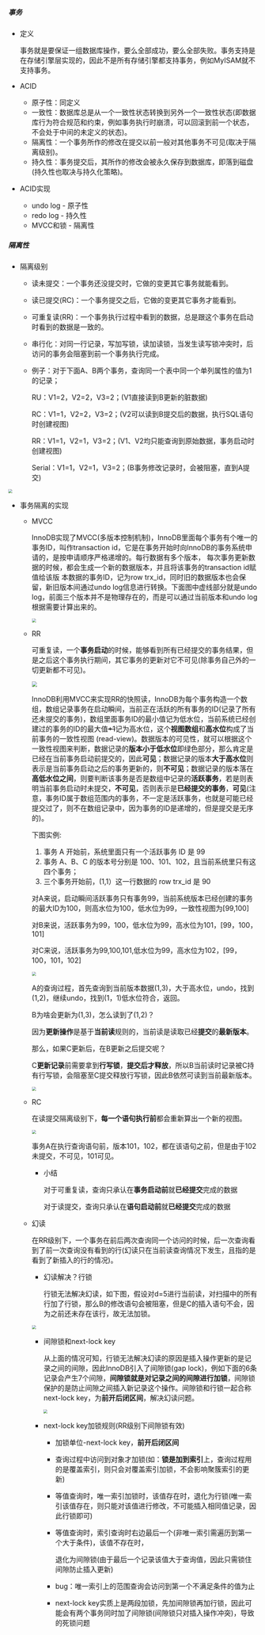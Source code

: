 ##### 事务

- 定义

  事务就是要保证一组数据库操作，要么全部成功，要么全部失败。事务支持是在存储引擎层实现的，因此不是所有存储引擎都支持事务，例如MyISAM就不支持事务。

- ACID

  - 原子性：同定义
  - 一致性：数据库总是从一个一致性状态转换到另外一个一致性状态(即数据库行为符合规范和约束，例如事务执行时崩溃，可以回滚到前一个状态，不会处于中间的未定义的状态)。
  - 隔离性：一个事务所作的修改在提交以前一般对其他事务不可见(取决于隔离级别)。
  - 持久性：事务提交后，其所作的修改会被永久保存到数据库，即落到磁盘(持久性也取决与持久化策略)。
  
- ACID实现

  - undo log - 原子性
  - redo log - 持久性
  - MVCC和锁 - 隔离性

##### 隔离性

- 隔离级别

  - 读未提交：一个事务还没提交时，它做的变更其它事务就能看到。

  - 读已提交(RC)：一个事务提交之后，它做的变更其它事务才能看到。

  - 可重复读(RR)：一个事务执行过程中看到的数据，总是跟这个事务在启动时看到的数据是一致的。

  - 串行化：对同一行记录，写加写锁，读加读锁，当发生读写锁冲突时，后访问的事务会阻塞到前一个事务执行完成。

  - 例子：对于下面A、B两个事务，查询同一个表中同一个单列属性的值为1的记录；

    RU：V1=2，V2=2，V3=2；(V1直接读到B更新的脏数据)

    RC：V1=1，V2=2，V3=2；(V2可以读到B提交后的数据，执行SQL语句时创建视图)

    RR：V1=1，V2=1，V3=2；(V1、V2均只能查询到原始数据，事务启动时创建视图)

    Serial：V1=1，V2=1，V3=2；(B事务修改记录时，会被阻塞，直到A提交)

<img src="C:\Users\18160\Desktop\YW\JAVA\KB\CS-KB\MySql\MySql45讲\fig\隔离级别-example.png" style="zoom:50%;" />

- 事务隔离的实现

  - MVCC

    InnoDB实现了MVCC(多版本控制机制)，InnoDB里面每个事务有个唯一的事务ID，叫作transaction id，它是在事务开始时向InnoDB的事务系统申请的，是按申请顺序严格递增的。每行数据有多个版本，
    每次事务更新数据的时候，都会生成一个新的数据版本，并且将该事务的transaction id赋值给该版
    本数据的事务ID，记为row trx_id，同时旧的数据版本也会保留，新旧版本间通过undo log信息进行转换。下面图中虚线部分就是undo log，前面三个版本并不是物理存在的，而是可以通过当前版本和undo log根据需要计算出来的。

    <img src="C:\Users\18160\Desktop\YW\JAVA\KB\CS-KB\MySql\MySql45讲\fig\MVCC.png" style="zoom:50%;" />

  - RR

    可重复读，一个**事务启动**的时候，能够看到所有已经提交的事务结果，但是之后这个事务执行期间，其它事务的更新对它不可见(除事务自己外的一切更新都不可见)。

    <img src="C:\Users\18160\Desktop\YW\JAVA\KB\CS-KB\MySql\MySql45讲\fig\事务高低水位.png" style="zoom:67%;" />

    InnoDB利用MVCC来实现RR的快照读，InnoDB为每个事务构造一个数组，数组记录事务在启动瞬间，当前正在活跃的所有事务的ID(记录了所有还未提交的事务)，数组里面事务ID的最小值记为低水位，当前系统已经创建过的事务的ID的最大值~~+1~~记为高水位，这个**视图数组**和**高水位**构成了当前事务的一致性视图
    (read-view)。数据版本的可见性，就可以根据这个一致性视图来判断，数据记录的**版本小于低水位**即绿色部分，那么肯定是已经在当前事务启动前提交的，因此**可见**；数据记录的版本**大于高水位**则表示是当前事务启动之后的事务更新的，则**不可见**；数据记录的版本落在**高低水位之间**，则要判断该事务是否是数组中记录的**活跃事务**，若是则表明当前事务启动时未提交，**不可见**，否则表示是**已经提交的事务**，**可见**(注意，事务ID属于数组范围内的事务，不一定是活跃事务，也就是可能已经提交过了，则不在数组记录中，因为事务的ID是递增的，但是提交是无序的)。

    下图实例:

    1. 事务 A 开始前，系统里面只有一个活跃事务 ID 是 99
    2. 事务 A、B、C 的版本号分别是 100、101、102，且当前系统里只有这四个事务； 
    3. 三个事务开始前，(1,1）这一行数据的 row trx_id 是 90

    对A来说，启动瞬间活跃事务只有事务99，当前系统版本已经创建的事务的最大ID为100，则高水位为100，低水位为99，一致性视图为[99,100]

    对B来说，活跃事务为99，100，低水位为99，高水位为101，[99，100，101]

    对C来说，活跃事务为99,100,101,低水位为99，高水位为102，[99，100，101，102]

    <img src="C:\Users\18160\Desktop\YW\JAVA\KB\CS-KB\MySql\MySql45讲\fig\rr-example.png" style="zoom:50%;" />

    A的查询过程，首先查询到当前版本数据(1,3)，大于高水位，undo，找到(1,2)，继续undo，找到(1，1)低水位符合，返回。

    B为啥会更新为(1,3)，怎么读到了(1,2)？

    因为**更新操作**是基于**当前读**规则的，当前读是读取已经**提交**的**最新版本**。

    那么，如果C更新后，在B更新之后提交呢？

    C**更新记录**前需要拿到**行写锁**，**提交后才释放**，所以B当前读时记录被C持有行写锁，会阻塞至C提交释放行写锁，因此B依然可读到当前最新版本。

    <img src="C:\Users\18160\Desktop\YW\JAVA\KB\CS-KB\MySql\MySql45讲\fig\更新-当前读.png" style="zoom:50%;" />

  - RC

    在读提交隔离级别下，**每一个语句执行前**都会重新算出一个新的视图。

    <img src="C:\Users\18160\Desktop\YW\JAVA\KB\CS-KB\MySql\MySql45讲\fig\rc-read-view.png" style="zoom:50%;" />

    事务A在执行查询语句前，版本101，102，都在该语句之前，但是由于102未提交，不可见，101可见。

    - 小结

      对于可重复读，查询只承认在**事务启动前**就**已经提交**完成的数据

      对于读提交，查询只承认在**语句启动前**就**已经提交**完成的数据

  - 幻读

    在RR级别下，一个事务在前后两次查询同一个访问的时候，后一次查询看到了前一次查询没有看到的行(幻读只在当前读查询情况下发生，且指的是看到了新插入的行的情况)。

    - 幻读解决？行锁

      行锁无法解决幻读，如下图，假设对d=5进行当前读，对扫描中的所有行加了行锁，那么B的修改语句会被阻塞，但是C的插入语句不会，因为之前还未存在该行，故无法加锁。

    <img src="C:\Users\18160\Desktop\YW\JAVA\KB\CS-KB\MySql\MySql45讲\fig\幻读-行锁.png" style="zoom:50%;" />

    - 间隙锁和next-lock key

      从上面的情况可知，行锁无法解决幻读的原因是插入操作更新的是记录之间的间隙，因此InnoDB引入了间隙锁(gap lock)，例如下面的6条记录会产生7个间隙，**间隙锁就是对记录之间的间隙进行加锁**，间隙锁保护的是防止间隙之间插入新记录这个操作。间隙锁和行锁一起合称next-lock key，为**前开后闭区间**，解决幻读问题。

      <img src="C:\Users\18160\Desktop\YW\JAVA\KB\CS-KB\MySql\MySql45讲\fig\间隙锁-next lock key.png" style="zoom: 50%;" />

    - next-lock key加锁规则(RR级别下间隙锁有效)

      - 加锁单位-next-lock key，**前开后闭区间**

      - 查询过程中访问到对象才加锁(如：**锁是加到索引**上，查询过程用的是覆盖索引，则只会对覆盖索引加锁，不会影响聚簇索引的更新)

      - 等值查询时，唯一索引加锁时，该值存在时，退化为行锁(唯一索引该值存在，则只能对该值进行修改，不可能插入相同值记录，因此行锁即可)

      - 等值查询时，索引查询时右边最后一个(非唯一索引需遍历到第一个大于条件)，该值不存在时，

        退化为间隙锁(由于最后一个记录该值大于查询值，因此只需锁住间隙防止插入更新)

      - bug：唯一索引上的范围查询会访问到第一个不满足条件的值为止

      - next-lock key实质上是两段加锁，先加间隙锁再加行锁，因此可能会有两个事务同时加了间隙锁(间隙锁只对插入操作冲突)，导致的死锁问题

      

      

      

      

    

    

